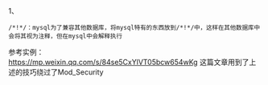 1、
```
/*!*/：mysql为了兼容其他数据库，将mysql特有的东西放到/*!*/中，这样在其他数据库中会将其视为注释，但在mysql中会解释执行
```
参考实例：  
https://mp.weixin.qq.com/s/84se5CxYlVT05bcw654wKg 这篇文章用到了上述的技巧绕过了Mod_Security
